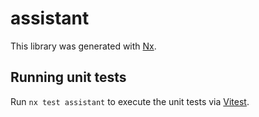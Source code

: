 # assistant

This library was generated with [Nx](https://nx.dev).

## Running unit tests

Run `nx test assistant` to execute the unit tests via [Vitest](https://vitest.dev/).
